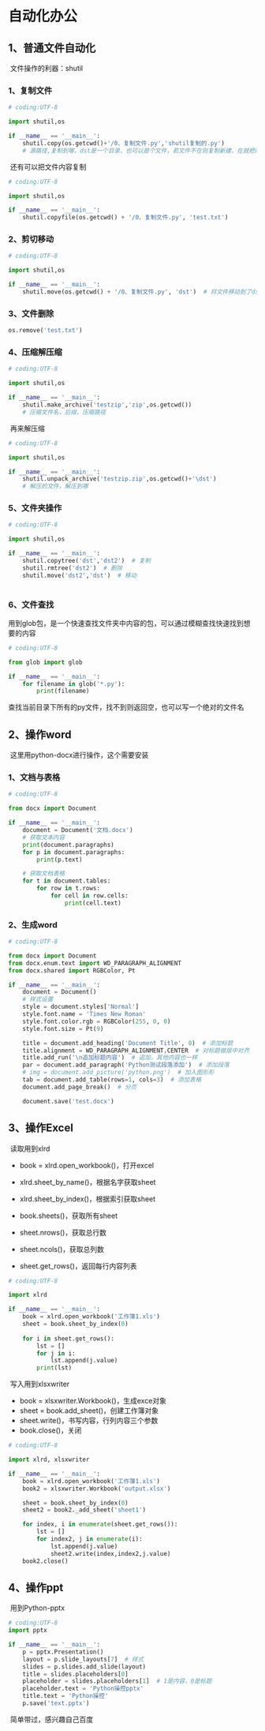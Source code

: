 # 自动化办公

## 1、普通文件自动化

​	文件操作的利器：shutil



### 1、复制文件

```python
# coding:UTF-8

import shutil,os

if __name__ == '__main__':
    shutil.copy(os.getcwd()+'/0、复制文件.py','shutil复制的.py')
    # 源路径,复制到哪，dst是一个目录，也可以是个文件，若文件不在则复制新建，在就把内容复制过去
```

​	还有可以把文件内容复制

```python
# coding:UTF-8

import shutil,os

if __name__ == '__main__':
    shutil.copyfile(os.getcwd() + '/0、复制文件.py', 'test.txt')
```



### 2、剪切移动

```python
# coding:UTF-8

import shutil,os

if __name__ == '__main__':
    shutil.move(os.getcwd() + '/0、复制文件.py', 'dst')  # 将文件移动到了dst目录下
```



### 3、文件删除

```python
os.remove('test.txt')
```



### 4、压缩解压缩

```python
# coding:UTF-8

import shutil,os

if __name__ == '__main__':
    shutil.make_archive('testzip','zip',os.getcwd())
    # 压缩文件名，后缀，压缩路径
```

​	再来解压缩

```python
# coding:UTF-8

import shutil,os

if __name__ == '__main__':
    shutil.unpack_archive('testzip.zip',os.getcwd()+'\dst')
    # 解压的文件，解压到哪
```



### 5、文件夹操作

```python
# coding:UTF-8

import shutil,os

if __name__ == '__main__':
    shutil.copytree('dst','dst2')  # 复制
    shutil.rmtree('dst2')  # 删除
    shutil.move('dst2','dst')  # 移动
    
```



### 6、文件查找

​	用到glob包，是一个快速查找文件夹中内容的包，可以通过模糊查找快速找到想要的内容

```python
# coding:UTF-8

from glob import glob

if __name__ == '__main__':
    for filename in glob('*.py'):
        print(filename)
```

​	查找当前目录下所有的py文件，找不到则返回空，也可以写一个绝对的文件名



## 2、操作word

​	这里用python-docx进行操作，这个需要安装

### 1、文档与表格

```python
# coding:UTF-8

from docx import Document

if __name__ == '__main__':
    document = Document('文档.docx')
    # 获取文本内容
    print(document.paragraphs)
    for p in document.paragraphs:
        print(p.text)

    # 获取文档表格
    for t in document.tables:
        for row in t.rows:
            for cell in row.cells:
                print(cell.text)
```



### 2、生成word

```python
# coding:UTF-8

from docx import Document
from docx.enum.text import WD_PARAGRAPH_ALIGNMENT
from docx.shared import RGBColor, Pt

if __name__ == '__main__':
    document = Document()
    # 样式设置
    style = document.styles['Normal']
    style.font.name = 'Times New Roman'
    style.font.color.rgb = RGBColor(255, 0, 0)
    style.font.size = Pt(9)

    title = document.add_heading('Document Title', 0)  # 添加标题
    title.alignment = WD_PARAGRAPH_ALIGNMENT.CENTER  # 对标题做居中对齐
    title.add_run('\n追加标题内容')  # 追加，其他内容也一样
    par = document.add_paragraph('Python测试段落添加')  # 添加段落
    # img = document.add_picture('python.png')  # 加入图形形
    tab = document.add_table(rows=1, cols=3)  # 添加表格
    document.add_page_break()  # 分页

    document.save('test.docx')
```



## 3、操作Excel

​	读取用到xlrd

- book = xlrd.open_workbook()，打开excel
- xlrd.sheet_by_name()，根据名字获取sheet
- xlrd.sheet_by_index()，根据索引获取sheet
- book.sheets()，获取所有sheet

- sheet.nrows()，获取总行数
- sheet.ncols()，获取总列数
- sheet.get_rows()，返回每行内容列表

```python
# coding:UTF-8

import xlrd

if __name__ == '__main__':
    book = xlrd.open_workbook('工作簿1.xls')
    sheet = book.sheet_by_index(0)
    
    for i in sheet.get_rows():
        lst = []
        for j in i:
            lst.append(j.value)
        print(lst)

```



​	写入用到xlsxwriter

- book = xlsxwriter.Workbook()，生成exce对象
- sheet = book.add_sheet()，创建工作簿对象
- sheet.write()，书写内容，行列内容三个参数
- book.close()，关闭

```python
# coding:UTF-8

import xlrd, xlsxwriter

if __name__ == '__main__':
    book = xlrd.open_workbook('工作簿1.xls')
    book2 = xlsxwriter.Workbook('output.xlsx')

    sheet = book.sheet_by_index(0)
    sheet2 = book2._add_sheet('sheet1')

    for index, i in enumerate(sheet.get_rows()):
        lst = []
        for index2, j in enumerate(i):
            lst.append(j.value)
            sheet2.write(index,index2,j.value)
    book2.close()

```



## 4、操作ppt

​	用到Python-pptx

```python
# coding:UTF-8
import pptx

if __name__ == '__main__':
    p = pptx.Presentation()
    layout = p.slide_layouts[7]  # 样式
    slides = p.slides.add_slide(layout)
    title = slides.placeholders[0]
    placeholder = slides.placeholders[1]  # 1是内容，0是标题
    placeholder.text = 'Python操控pptx'
    title.text = 'Python操控'
    p.save('text.pptx')

```

​	简单带过，感兴趣自己百度



